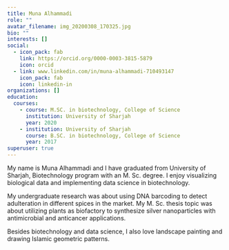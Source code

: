 ```yaml
---
title: Muna Alhammadi
role: ""
avatar_filename: img_20200308_170325.jpg
bio: ""
interests: []
social:
  - icon_pack: fab
    link: https://orcid.org/0000-0003-3815-5879
    icon: orcid
  - link: www.linkedin.com/in/muna-alhammadi-710493147
    icon_pack: fab
    icon: linkedin-in
organizations: []
education:
  courses:
    - course: M.SC. in biotechnology, College of Science
      institution: University of Sharjah
      year: 2020
    - institution: University of Sharjah
      course: B.SC. in biotechnology, College of Science
      year: 2017
superuser: true
---
```

My name is Muna Alhammadi and I have graduated from University of Sharjah, Biotechnology program with an M. Sc. degree. I enjoy visualizing biological data and implementing data science in biotechnology.

My undergraduate research was about using DNA barcoding to detect adulteration in different spices in the market. My M. Sc. thesis topic was about utilizing plants as biofactory to synthesize silver nanoparticles with antimicrobial and anticancer applications.

Besides biotechnology and data science, I also love landscape painting and drawing Islamic geometric patterns.